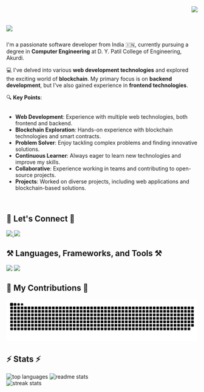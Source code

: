 <img align="right" src="https://visitor-badge.laobi.icu/badge?page_id=adityapadekar.adityapadekar" />

<h1>
    <img src="https://readme-typing-svg.herokuapp.com/?font=Righteous&size=35&width=500&height=70&duration=4000&lines=Hi+There!+👋;+I'm+Aditya+Padekar!;" />
</h1>

<div>
  <p>I'm a passionate software developer from India 🇮🇳, currently pursuing a degree in <strong>Computer Engineering</strong> at D. Y. Patil College of Engineering, Akurdi.</p>
  <p>💻 I've delved into various <strong>web development technologies</strong> and explored the exciting world of <strong>blockchain</strong>. My primary focus is on <strong>backend development</strong>, but I've also gained experience in <strong>frontend technologies</strong>.</p>
  <p>🔍 <strong>Key Points</strong>:</p>
  <ul style="text-align: left; display: inline-block;">
    <li><strong>Web Development</strong>: Experience with multiple web technologies, both frontend and backend.</li>
    <li><strong>Blockchain Exploration</strong>: Hands-on experience with blockchain technologies and smart contracts.</li>
    <li><strong>Problem Solver</strong>: Enjoy tackling complex problems and finding innovative solutions.</li>
    <li><strong>Continuous Learner</strong>: Always eager to learn new technologies and improve my skills.</li>
    <li><strong>Collaborative</strong>: Experience working in teams and contributing to open-source projects.</li>
    <li><strong>Projects</strong>: Worked on diverse projects, including web applications and blockchain-based solutions.</li>
  </ul>
</div>

<br>

<h2>🤝 Let's Connect 🤝</h2>
<div> 
    <a href="mailto:adityarpadekar@gmail.com">
        <img src="https://img.shields.io/badge/Gmail-333333?style=for-the-badge&logo=gmail&logoColor=red" />
    </a>
    <a href="https://www.linkedin.com/in/aditya-padekar-296522224" target="_blank">
        <img src="https://img.shields.io/badge/LinkedIn-0077B5?style=for-the-badge&logo=linkedin&logoColor=white" />
    </a>
</div>

<h2>⚒️ Languages, Frameworks, and Tools ⚒️</h2>
<div>
    <img src="https://skillicons.dev/icons?i=cpp,js,ts,solidity,java,py,html,css,nodejs,npm,linux,vim,github,git" />
    <img src="https://skillicons.dev/icons?i=express,react,nextjs,vite,aws,mongodb,mysql,postgres,redis,ipfs,prisma,nginx,vscode,postman" />
</div>

<h2>🐍 My Contributions 🐍</h2>
<div>
    <img alt="snake eating my contributions" src="https://raw.githubusercontent.com/adityapadekar/adityapadekar/output/github-contribution-grid-snake-dark.svg?palette=github-dark" />
</div>

<h2>⚡ Stats ⚡</h2>
<div>
    <img height="165" src="https://github-readme-stats-salesp07.vercel.app/api/top-langs/?username=adityapadekar&hide=HTML&langs_count=8&layout=compact&theme=tokyonight&border_radius=10&size_weight=0.5&count_weight=0.5&exclude_repo=github-readme-stats&card_width=400" alt="top languages"/>
    <img height="165" src="https://github-readme-stats-salesp07.vercel.app/api?username=adityapadekar&count_private=true&show_icons=true&theme=tokyonight&rank_icon=github&border_radius=10&card_width=400" alt="readme stats"/>
    <br>
    <img height="165" src="https://github-readme-streak-stats-salesp07.vercel.app/?user=adityapadekar&count_private=true&date_format=j%20M%5B%20Y%5D&mode=weekly&theme=tokyonight&border_radius=10&card_width=855" alt="streak stats"/>
</div>
